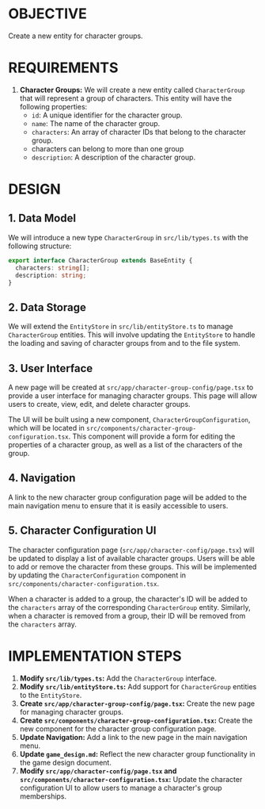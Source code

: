 # OBJECTIVE

Create a new entity for character groups.

# REQUIREMENTS

1. **Character Groups:** We will create a new entity called `CharacterGroup` that will represent a group of characters.
   This entity will have the following properties:
    * `id`: A unique identifier for the character group.
    * `name`: The name of the character group.
    * `characters`: An array of character IDs that belong to the character group.
    * characters can belong to more than one group
    * `description`: A description of the character group.

# DESIGN

## 1. Data Model

We will introduce a new type `CharacterGroup` in `src/lib/types.ts` with the following structure:

```typescript
export interface CharacterGroup extends BaseEntity {
  characters: string[];
  description: string;
}
```

## 2. Data Storage

We will extend the `EntityStore` in `src/lib/entityStore.ts` to manage `CharacterGroup` entities. This will involve updating the `EntityStore` to handle the loading and saving of character groups from and to the file system.

## 3. User Interface

A new page will be created at `src/app/character-group-config/page.tsx` to provide a user interface for managing character groups. This page will allow users to create, view, edit, and delete character groups.

The UI will be built using a new component, `CharacterGroupConfiguration`, which will be located in `src/components/character-group-configuration.tsx`. This component will provide a form for editing the properties of a character group, as well as a list of the characters of the group.

## 4. Navigation

A link to the new character group configuration page will be added to the main navigation menu to ensure that it is easily accessible to users.

## 5. Character Configuration UI

The character configuration page (`src/app/character-config/page.tsx`) will be updated to display a list of available character groups. Users will be able to add or remove the character from these groups. This will be implemented by updating the `CharacterConfiguration` component in `src/components/character-configuration.tsx`.

When a character is added to a group, the character's ID will be added to the `characters` array of the corresponding `CharacterGroup` entity. Similarly, when a character is removed from a group, their ID will be removed from the `characters` array.

# IMPLEMENTATION STEPS

1.  **Modify `src/lib/types.ts`:** Add the `CharacterGroup` interface.
2.  **Modify `src/lib/entityStore.ts`:** Add support for `CharacterGroup` entities to the `EntityStore`.
3.  **Create `src/app/character-group-config/page.tsx`:** Create the new page for managing character groups.
4.  **Create `src/components/character-group-configuration.tsx`:** Create the new component for the character group configuration page.
5.  **Update Navigation:** Add a link to the new page in the main navigation menu.
6.  **Update `game_design.md`:** Reflect the new character group functionality in the game design document.
7.  **Modify `src/app/character-config/page.tsx` and `src/components/character-configuration.tsx`:** Update the character configuration UI to allow users to manage a character's group memberships.